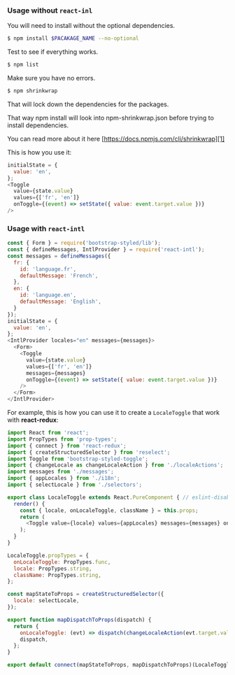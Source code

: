 ### Usage without `react-inl`

You will need to install without the optional dependencies.

```bash
$ npm install $PACAKAGE_NAME --no-optional
``` 
 
Test to see if everything works. 

```bash
$ npm list
```

Make sure you have no errors.

```bash
$ npm shrinkwrap
```

That will lock down the dependencies for the packages. 

That way npm install will look into npm-shrinkwrap.json before trying to install dependencies.

You can read more about it here [https://docs.npmjs.com/cli/shrinkwrap][1]


  [1]: https://docs.npmjs.com/cli/shrinkwrap


This is how you use it:

```js
initialState = {
  value: 'en',  
};
<Toggle 
  value={state.value}
  values={['fr', 'en']} 
  onToggle={(event) => setState({ value: event.target.value })} 
/>
```

### Usage with `react-intl`

```js
const { Form } = require('bootstrap-styled/lib');
const { defineMessages, IntlProvider } = require('react-intl');
const messages = defineMessages({
  fr: {
    id: 'language.fr',
    defaultMessage: 'French',
  },
  en: {
    id: 'language.en',
    defaultMessage: 'English',
  }
});
initialState = {
  value: 'en',  
};
<IntlProvider locales="en" messages={messages}>
  <Form>
    <Toggle 
      value={state.value}
      values={['fr', 'en']} 
      messages={messages}
      onToggle={(event) => setState({ value: event.target.value })} 
    />
  </Form>
</IntlProvider>
```

For example, this is how you can use it to create a `LocaleToggle` that work with **react-redux**:

```js static
import React from 'react';
import PropTypes from 'prop-types';
import { connect } from 'react-redux';
import { createStructuredSelector } from 'reselect';
import Toggle from 'bootstrap-styled-toggle';
import { changeLocale as changeLocaleAction } from './localeActions';
import messages from './messages';
import { appLocales } from './i18n';
import { selectLocale } from './selectors';

export class LocaleToggle extends React.PureComponent { // eslint-disable-line react/prefer-stateless-function
  render() {
    const { locale, onLocaleToggle, className } = this.props;
    return (
      <Toggle value={locale} values={appLocales} messages={messages} onToggle={onLocaleToggle} className={className} />
    );
  }
}

LocaleToggle.propTypes = {
  onLocaleToggle: PropTypes.func,
  locale: PropTypes.string,
  className: PropTypes.string,
};

const mapStateToProps = createStructuredSelector({
  locale: selectLocale,
});

export function mapDispatchToProps(dispatch) {
  return {
    onLocaleToggle: (evt) => dispatch(changeLocaleAction(evt.target.value)),
    dispatch,
  };
}

export default connect(mapStateToProps, mapDispatchToProps)(LocaleToggle);
```
